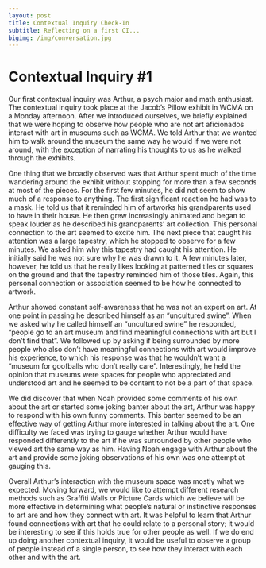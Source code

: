 ```yaml
---
layout: post
title: Contextual Inquiry Check-In
subtitle: Reflecting on a first CI...
bigimg: /img/conversation.jpg
---
```

# Contextual Inquiry #1

Our first contextual inquiry was Arthur, a psych major and math enthusiast. The contextual inquiry took place at the Jacob’s Pillow exhibit in WCMA on a Monday afternoon. After we introduced ourselves, we briefly explained that we were hoping to observe how people who are not art aficionados interact with art in museums such as WCMA. We told Arthur that we wanted him to walk around the museum the same way he would if we were not around, with the exception of narrating his thoughts to us as he walked through the exhibits. 

One thing that we broadly observed was that Arthur spent much of the time wandering around the exhibit without stopping for more than a few seconds at most of the pieces. For the first few minutes, he did not seem to show much of a response to anything. The first significant reaction he had was to a mask. He told us that it reminded him of artworks his grandparents used to have in their house. He then grew increasingly animated and began to speak louder as he described his grandparents’ art collection. This personal connection to the art seemed to excite him. The next piece that caught his attention was a large tapestry, which he stopped to observe for a few minutes. We asked him why this tapestry had caught his attention. He initially said he was not sure why he was drawn to it. A few minutes later, however, he told us that he really likes looking at patterned tiles or squares on the ground and that the tapestry reminded him of those tiles. Again, this personal connection or association seemed to be how he connected to artwork.

Arthur showed constant self-awareness that he was not an expert on art. At one point in passing he described himself as an “uncultured swine”. When we asked why he called himself an “uncultured swine” he responded, “people go to an art museum and find meaningful connections with art but I don’t find that”. We followed up by asking if being surrounded by more people who also don’t have meaningful connections with art would improve his experience, to which his response was that he wouldn’t want a “museum for goofballs who don’t really care”. Interestingly, he held the opinion that museums were spaces for people who appreciated and understood art and he seemed to be content to not be a part of that space.

We did discover that when Noah provided some comments of his own about the art or started some joking banter about the art, Arthur was happy to respond with his own funny comments. This banter seemed to be an effective way of getting Arthur more interested in talking about the art. One difficulty we faced was trying to gauge whether Arthur would have responded differently to the art if he was surrounded by other people who viewed art the same way as him. Having Noah engage with Arthur about the art and provide some joking observations of his own was one attempt at gauging this. 

Overall Arthur’s interaction with the museum space was mostly what we expected. Moving forward, we would like to attempt different research methods such as Graffiti Walls or Picture Cards which we believe will be more effective in determining what people’s natural or instinctive responses to art are and how they connect with art. It was helpful to learn that Arthur found connections with art that he could relate to a personal story; it would be interesting to see if this holds true for other people as well. If we do end up doing another contextual inquiry, it would be useful to observe a group of people instead of a single person, to see how they interact with each other and with the art.


